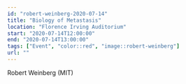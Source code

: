 ```yaml
---
id: "robert-weinberg-2020-07-14"
title: "Biology of Metastasis"
location: "Florence Irving Auditorium"
start: "2020-07-14T12:00:00"
end: "2020-07-14T13:00:00"
tags: ["Event", "color::red", "image::robert-weinberg"]
url: ""
---
```


Robert Weinberg (MIT)

<!-- endexcerpt -->
